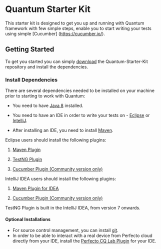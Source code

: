 # Quantum Starter Kit
This starter kit is designed to get you up and running with Quantum framework with few simple steps, enable you to start writing your tests using simple [Cucumber] (https://cucumber.io/).

## Getting Started
To get you started you can simply [download](https://github.com/Project-Quantum/Quantum-Starter-Kit/archive/master.zip) the Quantum-Starter-Kit repository and install the dependencies.

### Install Dependencies

There are several dependencies needed to be installed on your machine prior to starting to work with Quantum:
* You need to have [Java 8](http://www.oracle.com/technetwork/java/javase/downloads/jdk8-downloads-2133151.html) installed.

* You need to have an IDE in order to write your tests on - [Eclipse](http://www.eclipse.org/downloads/packages/eclipse-ide-java-developers/marsr) or [IntelliJ](https://www.jetbrains.com/idea/download/#).

* After installing an IDE, you need to install [Maven](https://maven.apache.org/).

Eclipse users should install the following plugins:

1. [Maven Plugin](http://marketplace.eclipse.org/content/m2e-connector-maven-dependency-plugin)

2. [TestNG Plugin](http://testng.org/doc/download.html)

3. [Cucumber Plugin (Community version only)](https://marketplace.eclipse.org/content/cucumber-jvm-eclipse-plugin)

IntelliJ IDEA users should install the following plugins:

1. [Maven Plugin for IDEA](https://plugins.jetbrains.com/plugin/1166)

2. [Cucumber Plugin (Community version only)](https://plugins.jetbrains.com/plugin/7212)

 TestNG Plugin is built in the IntelliJ IDEA, from version 7 onwards.
 
#### Optional Installations
* For source control management, you can install [git](https://git-scm.com/downloads).
* In order to be able to interact with a real device from Perfecto cloud directly from your IDE, install the [Perfecto CQ Lab Plugin](https://www.perfectomobile.com/ni/resources/downloads/add-ins-plugins-and-extensions) for your IDE.





